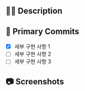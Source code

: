 ## 🤷‍♂️ Description


<!-- 구현 한 기능에 대해 작성해 주세요. -->

## 📝 Primary Commits

<!-- 세부 구현 사항을 리스트로 작성해주세요. -->

- [X] 세부 구현 사항 1
- [ ] 세부 구현 사항 2
- [ ] 세부 구현 사항 3

## 📷 Screenshots

<!--스크린샷으로 보여줄 수 있는 이미지가 있다면 첨부해주세요!-->

<!--BE의 경우 API 테스트 결과를 첨부해주세요-->

<!--마지막으로 이슈 생성 시 우측의 옵션들을 체크했는지 확인해주세요!-->

<!-- 이슈번호를 작성해주세요. -->
<!-- 여러 이슈를 입력시 comma(,) 단위로 구분해주세요 -->
<!-- ex) close #10, resolves #123 -->


<!-- ex) -->
<!-- closes #1 --> 

